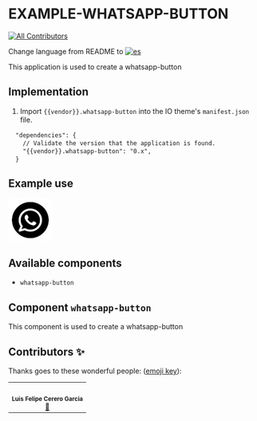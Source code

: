 # EXAMPLE-WHATSAPP-BUTTON

<!-- DOCS-IGNORE:start -->
<!-- ALL-CONTRIBUTORS-BADGE:START - Do not remove or modify this section -->

[![All Contributors](https://img.shields.io/badge/all_contributors-1-orange.svg?style=flat-square)](#contributors-)

<!-- ALL-CONTRIBUTORS-BADGE:END -->
<!-- DOCS-IGNORE:end -->

Change language from README to [![es](https://img.shields.io/badge/lang-es-yellow.svg)](https://github.com/FelCer/vtex-whatsapp-button/blob/main/docs/README.md)

This application is used to create a whatsapp-button 
<br>

## Implementation

1. Import `{{vendor}}.whatsapp-button` into the IO theme's `manifest.json` file.

```
  "dependencies": {
    // Validate the version that the application is found.
    "{{vendor}}.whatsapp-button": "0.x",
  }

```

## Example use

![Media Placeholder](./assets/example_use.png 'image of example use')

## Available components

- `whatsapp-button`
  <br>

## Component `whatsapp-button`

This component is used to create a whatsapp-button

<!-- DOCS-IGNORE:start -->

## Contributors ✨

Thanks goes to these wonderful people: ([emoji key](https://allcontributors.org/docs/en/emoji-key)):

<table>
  <tr>
    <td align="center"><img src="https://avatars.githubusercontent.com/u/22477264?v=4" width="100px;" alt=""/><br /><sub><b>Luis Felipe Cerero Garcia</b></sub></a><br /><a href="https://github.com/FelCer/vtex-whatsapp-button/commits?author=felcer" title="Documentation">📖</td>
  </tr>
</table>

<!-- DOCS-IGNORE:end -->

